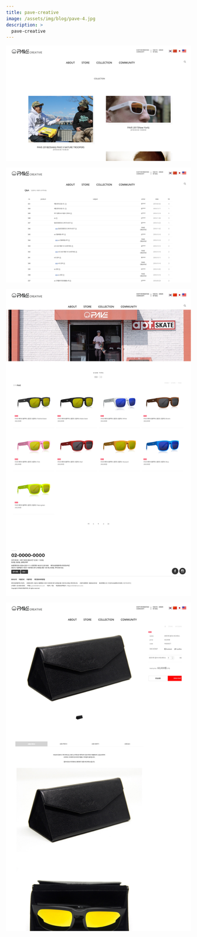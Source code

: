 ```yaml
---
title: pave-creative
image: /assets/img/blog/pave-4.jpg
description: >
  pave-creative
---
```


![](/assets/img/blog/pave-5.jpg)

![](/assets/img/blog/pave-6.jpg)

![](/assets/img/blog/pave-7.jpg)

![](/assets/img/blog/pave-8.jpg)
